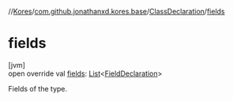 //[Kores](../../../index.md)/[com.github.jonathanxd.kores.base](../index.md)/[ClassDeclaration](index.md)/[fields](fields.md)

# fields

[jvm]\
open override val [fields](fields.md): [List](https://kotlinlang.org/api/latest/jvm/stdlib/kotlin.collections/-list/index.html)<[FieldDeclaration](../-field-declaration/index.md)>

Fields of the type.
